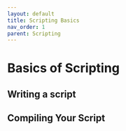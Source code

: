 ```yaml
---
layout: default
title: Scripting Basics
nav_order: 1
parent: Scripting
---
```


# Basics of Scripting

## Writing a script

## Compiling Your Script
